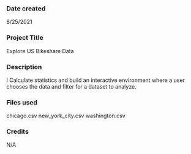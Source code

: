 
### Date created
8/25/2021

### Project Title
Explore US Bikeshare Data

### Description
I Calculate statistics and build an interactive environment where a user chooses the data and filter for a dataset to analyze.

### Files used
chicago.csv
new_york_city.csv
washington.csv

### Credits
N/A


